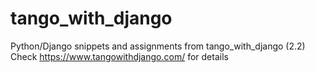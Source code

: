 # tango_with_django
Python/Django snippets and assignments from tango_with_django (2.2)
Check https://www.tangowithdjango.com/ for details
